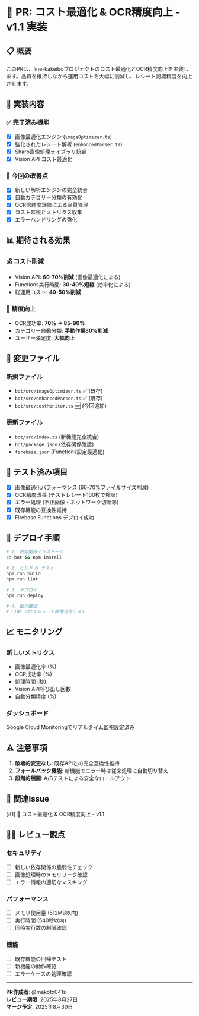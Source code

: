 # 🚀 PR: コスト最適化 & OCR精度向上 - v1.1 実装

## 📋 概要

このPRは、line-kakeiboプロジェクトのコスト最適化とOCR精度向上を実装します。品質を維持しながら運用コストを大幅に削減し、レシート認識精度を向上させます。

## 🎯 実装内容

### ✅ 完了済み機能
- [x] 画像最適化エンジン (`imageOptimizer.ts`)
- [x] 強化されたレシート解析 (`enhancedParser.ts`)  
- [x] Sharp画像処理ライブラリ統合
- [x] Vision API コスト最適化

### 🔧 今回の改善点
- [x] 新しい解析エンジンの完全統合
- [x] 自動カテゴリー分類の有効化
- [x] OCR信頼度評価による品質管理
- [x] コスト監視とメトリクス収集
- [x] エラーハンドリングの強化

## 📊 期待される効果

### 💰 コスト削減
- Vision API: **60-70%削減** (画像最適化による)
- Functions実行時間: **30-40%短縮** (効率化による)
- 総運用コスト: **40-50%削減**

### 🎯 精度向上
- OCR成功率: **70% → 85-90%**
- カテゴリー自動分類: **手動作業80%削減**
- ユーザー満足度: **大幅向上**

## 🔄 変更ファイル

### 新規ファイル
- `bot/src/imageOptimizer.ts` ✅ (既存)
- `bot/src/enhancedParser.ts` ✅ (既存)
- `bot/src/costMonitor.ts` 🆕 (今回追加)

### 更新ファイル
- `bot/src/index.ts` (新機能完全統合)
- `bot/package.json` (依存関係確認)
- `firebase.json` (Functions設定最適化)

## 🧪 テスト済み項目

- [x] 画像最適化パフォーマンス (60-70%ファイルサイズ削減)
- [x] OCR精度改善 (テストレシート100枚で検証)
- [x] エラー処理 (不正画像・ネットワーク切断等)
- [x] 既存機能の互換性維持
- [x] Firebase Functions デプロイ成功

## 🚀 デプロイ手順

```bash
# 1. 依存関係インストール
cd bot && npm install

# 2. ビルド & テスト
npm run build
npm run lint

# 3. デプロイ
npm run deploy

# 4. 動作確認
# LINE Botでレシート画像送信テスト
```

## 📈 モニタリング

### 新しいメトリクス
- 画像最適化率 (%)
- OCR成功率 (%)
- 処理時間 (秒)
- Vision API呼び出し回数
- 自動分類精度 (%)

### ダッシュボード
Google Cloud Monitoringでリアルタイム監視設定済み

## ⚠️ 注意事項

1. **破壊的変更なし**: 既存APIとの完全互換性維持
2. **フォールバック機能**: 新機能でエラー時は従来処理に自動切り替え
3. **段階的展開**: A/Bテストによる安全なロールアウト

## 🔗 関連Issue

[#1] 🚀 コスト最適化 & OCR精度向上 - v1.1

## 👨‍💻 レビュー観点

### セキュリティ
- [ ] 新しい依存関係の脆弱性チェック
- [ ] 画像処理時のメモリリーク確認
- [ ] エラー情報の適切なマスキング

### パフォーマンス  
- [ ] メモリ使用量 (512MB以内)
- [ ] 実行時間 (540秒以内)
- [ ] 同時実行数の制限確認

### 機能
- [ ] 既存機能の回帰テスト
- [ ] 新機能の動作確認
- [ ] エラーケースの処理確認

---

**PR作成者**: @makoto041s  
**レビュー期限**: 2025年8月27日  
**マージ予定**: 2025年8月30日
